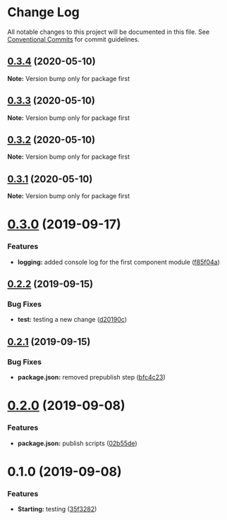 # Change Log

All notable changes to this project will be documented in this file.
See [Conventional Commits](https://conventionalcommits.org) for commit guidelines.

## [0.3.4](https://github.com/vgrados2/angular-mono/compare/first@0.3.3...first@0.3.4) (2020-05-10)

**Note:** Version bump only for package first





## [0.3.3](https://github.com/vgrados2/angular-mono/compare/first@0.3.2...first@0.3.3) (2020-05-10)

**Note:** Version bump only for package first





## [0.3.2](https://github.com/vgrados2/angular-mono/compare/first@0.3.1...first@0.3.2) (2020-05-10)

**Note:** Version bump only for package first





## [0.3.1](https://github.com/vgrados2/angular-mono/compare/first@0.3.0...first@0.3.1) (2020-05-10)

**Note:** Version bump only for package first






# [0.3.0](https://github.com/izifortune/angular-mono/compare/first@0.2.2...first@0.3.0) (2019-09-17)


### Features

* **logging:** added console log for the first component module ([f85f04a](https://github.com/izifortune/angular-mono/commit/f85f04a))





## [0.2.2](https://github.com/izifortune/angular-mono/compare/first@0.2.1...first@0.2.2) (2019-09-15)


### Bug Fixes

* **test:** testing a new change ([d20190c](https://github.com/izifortune/angular-mono/commit/d20190c))





## [0.2.1](https://github.com/izifortune/angular-mono/compare/first@0.2.0...first@0.2.1) (2019-09-15)


### Bug Fixes

* **package.json:** removed prepublish step ([bfc4c23](https://github.com/izifortune/angular-mono/commit/bfc4c23))





# [0.2.0](https://github.com/izifortune/angular-mono/compare/first@0.1.0...first@0.2.0) (2019-09-08)


### Features

* **package.json:** publish scripts ([02b55de](https://github.com/izifortune/angular-mono/commit/02b55de))





# 0.1.0 (2019-09-08)


### Features

* **Starting:** testing ([35f3282](https://github.com/izifortune/angular-mono/commit/35f3282))
